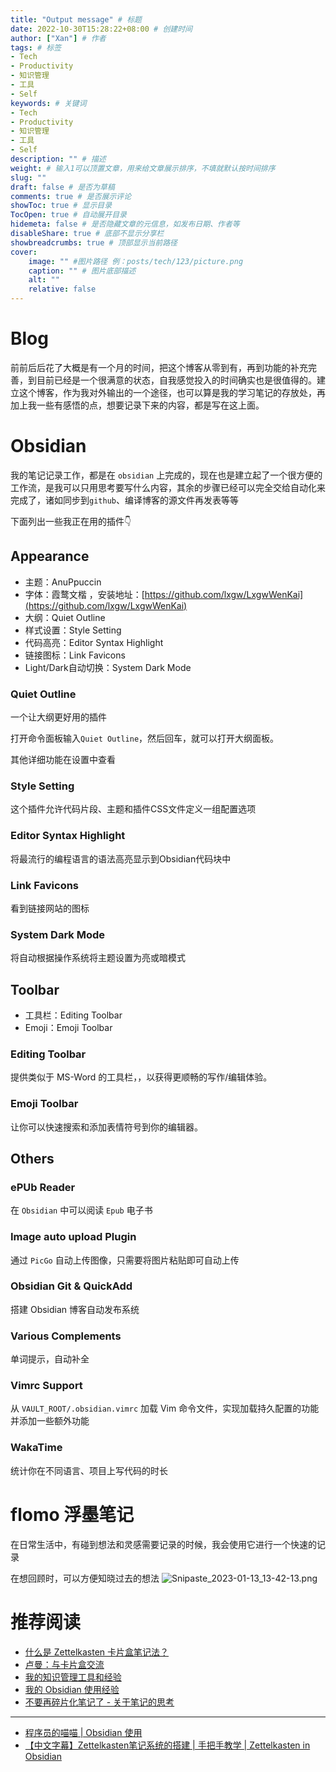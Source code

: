 ```yaml
---
title: "Output message" # 标题
date: 2022-10-30T15:28:22+08:00 # 创建时间
author: ["Xan"] # 作者
tags: # 标签
- Tech
- Productivity
- 知识管理
- 工具
- Self
keywords: # 关键词
- Tech
- Productivity
- 知识管理
- 工具
- Self
description: "" # 描述
weight: # 输入1可以顶置文章，用来给文章展示排序，不填就默认按时间排序
slug: ""
draft: false # 是否为草稿
comments: true # 是否展示评论
showToc: true # 显示目录
TocOpen: true # 自动展开目录
hidemeta: false # 是否隐藏文章的元信息，如发布日期、作者等
disableShare: true # 底部不显示分享栏
showbreadcrumbs: true # 顶部显示当前路径
cover:
    image: "" #图片路径 例：posts/tech/123/picture.png
    caption: "" # 图片底部描述
    alt: ""
    relative: false
---
```



# Blog
前前后后花了大概是有一个月的时间，把这个博客从零到有，再到功能的补充完善，到目前已经是一个很满意的状态，自我感觉投入的时间确实也是很值得的。建立这个博客，作为我对外输出的一个途径，也可以算是我的学习笔记的存放处，再加上我一些有感悟的点，想要记录下来的内容，都是写在这上面。
# Obsidian
我的笔记记录工作，都是在 `obsidian` 上完成的，现在也是建立起了一个很方便的工作流，是我可以只用思考要写什么内容，其余的步骤已经可以完全交给自动化来完成了，诸如同步到`github`、编译博客的源文件再发表等等

下面列出一些我正在用的插件👇
## Appearance
- 主题：AnuPpuccin
- 字体：霞鹜文楷 ，安装地址：[https://github.com/lxgw/LxgwWenKai](https://github.com/lxgw/LxgwWenKai)
- 大纲：Quiet Outline
- 样式设置：Style Setting
- 代码高亮：Editor Syntax Highlight
- 链接图标：Link Favicons
- Light/Dark自动切换：System Dark Mode

### Quiet Outline
一个让大纲更好用的插件

打开命令面板输入`Quiet Outline`，然后回车，就可以打开大纲面板。

其他详细功能在设置中查看

### Style Setting
这个插件允许代码片段、主题和插件CSS文件定义一组配置选项

### Editor Syntax Highlight
将最流行的编程语言的语法高亮显示到Obsidian代码块中

### Link Favicons
看到链接网站的图标

### System Dark Mode
将自动根据操作系统将主题设置为亮或暗模式

## Toolbar 
- 工具栏：Editing Toolbar
- Emoji：Emoji Toolbar 

### Editing Toolbar
提供类似于 MS-Word 的工具栏，，以获得更顺畅的写作/编辑体验。

### Emoji Toolbar 
让你可以快速搜索和添加表情符号到你的编辑器。


## Others

### **ePUb Reader**
在 `Obsidian` 中可以阅读 `Epub` 电子书

### Image auto upload Plugin
通过 `PicGo` 自动上传图像，只需要将图片粘贴即可自动上传

### Obsidian Git & QuickAdd
搭建 Obsidian 博客自动发布系统

### Various Complements
单词提示，自动补全

### **Vimrc Support**
从 `VAULT_ROOT/.obsidian.vimrc` 加载 Vim 命令文件，实现加载持久配置的功能并添加一些额外功能

### WakaTime
统计你在不同语言、项目上写代码的时长



# flomo 浮墨笔记
在日常生活中，有碰到想法和灵感需要记录的时候，我会使用它进行一个快速的记录

在想回顾时，可以方便知晓过去的想法
![Snipaste_2023-01-13_13-42-13.png](https://bu.dusays.com/2023/01/13/63c0ef3e0c721.png)

# 推荐阅读
- [什么是 Zettelkasten 卡片盒笔记法？](https://www.zhihu.com/question/384309878/answer/2713962647)
- [卢曼：与卡片盒交流](https://mp.weixin.qq.com/s?__biz=MzA5MzUzODA1OA==&mid=2247483947&idx=1&sn=2cccb76ee58ddd11541d91c4b283b594&chksm=905d104ea72a9958d71c70313d5a4799641aa903e62f32ac1038ec5fb8c903fc7db36c261d26&scene=178&cur_album_id=1477367917246726144#rd)
- [我的知识管理工具和经验](https://catcoding.me/p/my-notes-taking-tools-and-experience/)
- [我的 Obsidian 使用经验](https://catcoding.me/p/obsidian-for-programmer/)
- [不要再碎片化笔记了 - 关于笔记的思考](https://www.owenyoung.com/blog/about-notes/)
***
- [程序员的喵喵 | Obsidian 使用](https://space.bilibili.com/477825203/channel/collectiondetail?sid=365656)
- [【中文字幕】Zettelkasten笔记系统的搭建 | 手把手教学 | Zettelkasten in Obsidian](https://www.bilibili.com/video/BV1Di4y1y7df/?spm_id_from=333.337.search-card.all.click&vd_source=03fea8b80d1864616f56adac92aa2617)
